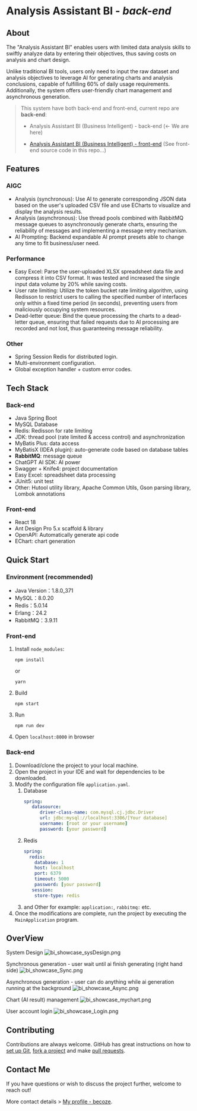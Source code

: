 # Analysis Assistant BI - *back-end*

## About

The "Analysis Assistant BI" enables users with limited data analysis skills to swiftly analyze data by entering their objectives, thus saving costs on analysis and chart design.

Unlike traditional BI tools, users only need to input the raw dataset and analysis objectives to leverage AI for generating charts and analysis conclusions, capable of fulfilling 60% of daily usage requirements. Additionally, the system offers user-friendly chart management and asynchronous generation.

> This system have both back-end and front-end, current repo are **back-end**:
> 
> - Analysis Assistant BI (Business Intelligent) - back-end (<- We are here)
> 
> - [Analysis Assistant BI (Business Intelligent) - front-end](https://github.com/becoze/bi-front) (See front-end source code in this repo...)


## Features
### AIGC 
- Analysis (synchronous): Use AI to generate corresponding JSON data based on the user's uploaded CSV file and use ECharts to visualize and display the analysis results. 
- Analysis (asynchronous): Use thread pools combined with RabbitMQ message queues to asynchronously generate charts, ensuring the reliability of messages and implementing a message retry mechanism. 
- AI Prompting: Backend expandable AI prompt presets able to change any time to fit business/user need. 

### Performance
- Easy Excel: Parse the user-uploaded XLSX spreadsheet data file and compress it into CSV format. It was tested and increased the single input data volume by 20% while saving costs.
- User rate limiting: Utilize the token bucket rate limiting algorithm, using Redisson to restrict users to calling the specified number of interfaces only within a fixed time period (in seconds), preventing users from maliciously occupying system resources.
- Dead-letter queue: Bind the queue processing the charts to a dead-letter queue, ensuring that failed requests due to AI processing are recorded and not lost, thus guaranteeing message reliability.

### Other
- Spring Session Redis for distributed login.
- Multi-environment configuration.
- Global exception handler + custom error codes.

## Tech Stack 
### Back-end
- Java Spring Boot
- MySQL Database
- Redis: Redisson for rate limiting
- JDK: thread pool (rate limited & access control) and asynchronization
- MyBatis Plus: data access
- MyBatisX (IDEA plugin): auto-generate code based on database tables
- **RabbitMQ**: message queue
- ChatGPT AI SDK: AI power
- Swagger + Knife4: project documentation
- Easy Excel: spreadsheet data processing
- JUnit5: unit test
- Other: Hutool utility library, Apache Common Utils, Gson parsing library, Lombok annotations

### Front-end
- React 18
- Ant Design Pro 5.x scaffold & library
- OpenAPI: Automatically generate api code
- EChart: chart generation

## Quick Start
### Environment (recommended)
- Java Version：1.8.0_371
- MySQL：8.0.20
- Redis：5.0.14
- Erlang：24.2
- RabbitMQ：3.9.11

### Front-end
1. Install `node_modules`:
    ```
    npm install 
    ```
    or
    ```
    yarn
    ```
2. Build  
    ```
    npm start
    ```
3. Run
    ```
    npm run dev
    ```
4. Open `localhost:8000` in browser 

### Back-end
1. Download/clone the project to your local machine.
2. Open the project in your IDE and wait for dependencies to be downloaded.
3. Modify the configuration file `application.yaml`.
   1. Database
      ```yml
      spring:
         datasource:
            driver-class-name: com.mysql.cj.jdbc.Driver
            url: jdbc:mysql://localhost:3306/[Your database]
            username: [root or your username]
            password: [your password]
      ```
   2. Redis
      ```yml
      spring:
        redis:
          database: 1 
          host: localhost
          port: 6379
          timeout: 5000
          password: [your password]
         session:
          store-type: redis
      ```
   3. and Other for example: `application:`, `rabbitmq:` etc.
4. Once the modifications are complete, run the project by executing the `MainApplication` program.

## OverView
System Design
![bi_showcase_sysDesign.png](doc%2Fbi_showcase_sysDesign.png)

Synchronous generation - user wait until ai finish generating (right hand side)
![bi_showcase_Sync.png](doc%2Fbi_showcase_Sync.png)

Asynchronous generation - user can do anything while ai generation running at the background
![bi_showcase_Async.png](doc%2Fbi_showcase_Async.png)

Chart (AI result) management
![bi_showcase_mychart.png](doc%2Fbi_showcase_mychart.png)

User account login
![bi_showcase_Login.png](doc%2Fbi_showcase_Login.png)

## Contributing
Contributions are always welcome. GitHub has great instructions on how to [set up Git](https://docs.github.com/en/get-started/getting-started-with-git/set-up-git), [fork a project](https://docs.github.com/en/pull-requests/collaborating-with-pull-requests/working-with-forks/fork-a-repo) and make [pull requests](https://docs.github.com/en/pull-requests/collaborating-with-pull-requests/proposing-changes-to-your-work-with-pull-requests/about-pull-requests).

## Contact Me
If you have questions or wish to discuss the project further, welcome to reach out! 

More contact details > [My profile - becoze](https://github.com/becoze).
